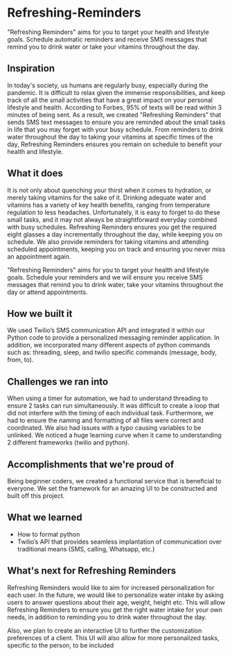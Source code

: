 # Refreshing-Reminders
"Refreshing Reminders" aims for you to target your health and lifestyle goals. Schedule automatic reminders and receive SMS messages that remind you to drink water or take your vitamins throughout the day.

## Inspiration
In today's society, us humans are regularly busy, especially during the pandemic. It is difficult to relax given the immense responsibilities, and keep track of all the small activities that have a great impact on your personal lifestyle and health. According to Forbes, 95% of texts will be read within 3 minutes of being sent. As a result, we created "Refreshing Reminders" that sends SMS text messages to ensure you are reminded about the small tasks in life that you may forget with your busy schedule. From reminders to drink water throughout the day to taking your vitamins at specific times of the day, Refreshing Reminders ensures you remain on schedule to benefit your health and lifestyle. 

## What it does
It is not only about quenching your thirst when it comes to hydration, or merely taking vitamins for the sake of it. Drinking adequate water and vitamins has a variety of key health benefits, ranging from temperature regulation to less headaches. Unfortunately, it is easy to forget to do these small tasks, and it may not always be straightforward everyday combined with busy schedules. Refreshing Reminders ensures you get the required eight glasses a day incrementally throughout the day, while keeping you on schedule. We also provide reminders for taking vitamins and attending scheduled appointments, keeping you on track and ensuring you never miss an appointment again. 

"Refreshing Reminders" aims for you to target your health and lifestyle goals. Schedule your reminders and we will ensure you receive SMS messages that remind you to drink water, take your vitamins throughout the day or attend appointments. 

## How we built it
We used Twilio’s SMS communication API and integrated it within our Python code to provide a personalized messaging reminder application. In addition, we incorporated many different aspects of python commands such as: threading, sleep, and twilio specific commands (message, body, from, to). 

## Challenges we ran into
When using a timer for automation, we had to understand threading to ensure 2 tasks can run simultaneously. It was difficult to create a loop that did not interfere with the timing of each individual task. Furthermore, we had to ensure the naming and formatting of all files were correct and coordinated. We also had issues with a typo causing variables to be unlinked. We noticed a huge learning curve when it came to understanding 2 different frameworks (twilio and python).

## Accomplishments that we're proud of
Being beginner coders, we created a functional service that is beneficial to everyone. We set the framework for an amazing UI to be constructed and built off this project.

## What we learned
- How to format python 
- Twilio’s API that provides seamless implantation of communication over traditional means (SMS, calling, Whatsapp, etc.)

## What's next for Refreshing Reminders
Refreshing Reminders would like to aim for increased personalization for each user. In the future, we would like to personalize water intake by asking users to answer questions about their age, weight, height etc. This will allow Refreshing Reminders to ensure you get the right water intake for your own needs, in addition to reminding you to drink water throughout the day. 

Also, we plan to create an interactive UI to further the customization preferences of a client. This UI will also allow for more personalized tasks, specific to the person, to be included
